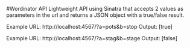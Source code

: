 #Wordinator API
Lightweight API using Sinatra that accepts 2 values as parameters in the url and returns a JSON object with a true/false result.

Example URL: http://localhost:4567/?a=pots&b=stop
Output: [true]

Example URL: http://localhost:4567/?a=stag&b=stage
Output: [false]
